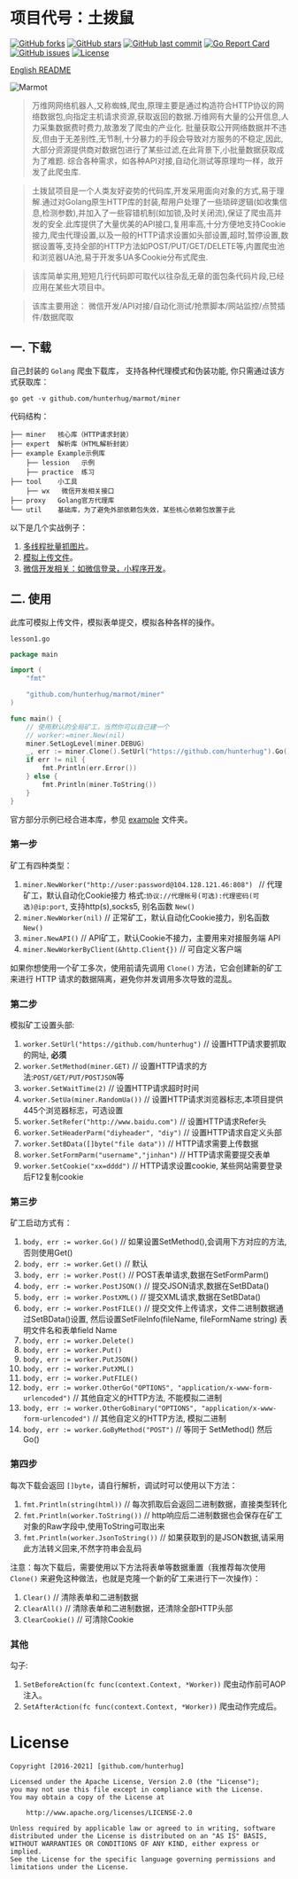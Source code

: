 # 项目代号：土拨鼠

[![GitHub forks](https://img.shields.io/github/forks/hunterhug/marmot.svg?style=social&label=Forks)](https://github.com/hunterhug/marmot/network)
[![GitHub stars](https://img.shields.io/github/stars/hunterhug/marmot.svg?style=social&label=Stars)](https://github.com/hunterhug/marmot/stargazers)
[![GitHub last commit](https://img.shields.io/github/last-commit/hunterhug/marmot.svg)](https://github.com/hunterhug/marmot)
[![Go Report Card](https://goreportcard.com/badge/github.com/hunterhug/marmot)](https://goreportcard.com/report/github.com/hunterhug/marmot)
[![GitHub issues](https://img.shields.io/github/issues/hunterhug/marmot.svg)](https://github.com/hunterhug/marmot/issues)
[![License](https://img.shields.io/badge/license-Apache%202-4EB1BA.svg)](https://www.apache.org/licenses/LICENSE-2.0.html)

[English README](/README.md)

![Marmot](logo.png)

>万维网网络机器人,又称蜘蛛,爬虫,原理主要是通过构造符合HTTP协议的网络数据包,向指定主机请求资源,获取返回的数据.万维网有大量的公开信息,人力采集数据费时费力,故激发了爬虫的产业化.
批量获取公开网络数据并不违反,但由于无差别性,无节制,十分暴力的手段会导致对方服务的不稳定,因此,大部分资源提供商对数据包进行了某些过滤,在此背景下,小批量数据获取成为了难题.
综合各种需求，如各种API对接,自动化测试等原理均一样，故开发了此爬虫库.

>土拨鼠项目是一个人类友好姿势的代码库,开发采用面向对象的方式,易于理解.通过对Golang原生HTTP库的封装,帮用户处理了一些琐碎逻辑(如收集信息,检测参数),并加入了一些容错机制(如加锁,及时关闭流),保证了爬虫高并发的安全.此库提供了大量优美的API接口,复用率高,十分方便地支持Cookie接力,爬虫代理设置,以及一般的HTTP请求设置如头部设置,超时,暂停设置,数据设置等,支持全部的HTTP方法如POST/PUT/GET/DELETE等,内置爬虫池和浏览器UA池,易于开发多UA多Cookie分布式爬虫.

>该库简单实用,短短几行代码即可取代以往杂乱无章的面包条代码片段,已经应用在某些大项目中。

>该库主要用途： 微信开发/API对接/自动化测试/抢票脚本/网站监控/点赞插件/数据爬取

## 一. 下载

自己封装的 `Golang` 爬虫下载库， 支持各种代理模式和伪装功能, 你只需通过该方式获取库：

```
go get -v github.com/hunterhug/marmot/miner
```

代码结构：

```
├── miner   核心库（HTTP请求封装）
├── expert  解析库（HTML解析封装）
├── example Example示例库
    ├── lession   示例
    ├── practice  练习    
├── tool    小工具
    ├── wx   微信开发相关接口
├── proxy   Golang官方代理库
└── util    基础库，为了避免外部依赖包失效，某些核心依赖包放置于此
```

以下是几个实战例子：

1. [多线程批量抓图片](/example/practice/pictures/README.md)。
2. [模拟上传文件](/example/practice/upload/README.md)。
3. [微信开发相关：如微信登录，小程序开发](/tool/wx/README.md)。

## 二. 使用

此库可模拟上传文件，模拟表单提交，模拟各种各样的操作。

`lesson1.go`

```go
package main

import (
	"fmt"

	"github.com/hunterhug/marmot/miner"
)

func main() {
	// 使用默认的全局矿工，当然你可以自己建一个
	// worker:=miner.New(nil)
	miner.SetLogLevel(miner.DEBUG)
	_, err := miner.Clone().SetUrl("https://github.com/hunterhug").Go()
	if err != nil {
		fmt.Println(err.Error())
	} else {
		fmt.Println(miner.ToString())
	}
}
```

官方部分示例已经合进本库，参见 [example](example) 文件夹。

### 第一步

矿工有四种类型：

1. `miner.NewWorker("http://user:password@104.128.121.46:808") `  // 代理矿工，默认自动化Cookie接力 格式:`协议://代理帐号(可选):代理密码(可选)@ip:port`, 支持http(s),socks5, 别名函数 `New()`
2. `miner.NewWorker(nil)`   // 正常矿工，默认自动化Cookie接力，别名函数`New()`
3. `miner.NewAPI()` // API矿工，默认Cookie不接力，主要用来对接服务端 API
4. `miner.NewWorkerByClient(&http.Client{})`    // 可自定义客户端

如果你想使用一个矿工多次，使用前请先调用 `Clone()` 方法，它会创建新的矿工来进行 HTTP 请求的数据隔离，避免你并发调用多次导致的混乱。

### 第二步

模拟矿工设置头部:

1. `worker.SetUrl("https://github.com/hunterhug")`  // 设置HTTP请求要抓取的网址, **必须**
2. `worker.SetMethod(miner.GET)`  // 设置HTTP请求的方法:`POST/GET/PUT/POSTJSON`等
3. `worker.SetWaitTime(2)` // 设置HTTP请求超时时间
4. `worker.SetUa(miner.RandomUa())`                // 设置HTTP请求浏览器标志,本项目提供445个浏览器标志，可选设置
5. `worker.SetRefer("http://www.baidu.com")`       // 设置HTTP请求Refer头
6. `worker.SetHeaderParm("diyheader", "diy")` // 设置HTTP请求自定义头部
7. `worker.SetBData([]byte("file data"))` // HTTP请求需要上传数据
8. `worker.SetFormParm("username","jinhan")` // HTTP请求需要提交表单
9. `worker.SetCookie("xx=dddd")` // HTTP请求设置cookie, 某些网站需要登录后F12复制cookie

### 第三步

矿工启动方式有：

1. `body, err := worker.Go()` // 如果设置SetMethod(),会调用下方对应的方法,否则使用Get()
2. `body, err := worker.Get()` // 默认
3. `body, err := worker.Post()` // POST表单请求,数据在SetFormParm()
4. `body, err := worker.PostJSON()` // 提交JSON请求,数据在SetBData()
5. `body, err := worker.PostXML()` // 提交XML请求,数据在SetBData()
6. `body, err := worker.PostFILE()` // 提交文件上传请求，文件二进制数据通过SetBData()设置, 然后设置SetFileInfo(fileName, fileFormName string) 表明文件名和表单field Name
7. `body, err := worker.Delete()` 
8. `body, err := worker.Put()`
9. `body, err := worker.PutJSON()`
10. `body, err := worker.PutXML()`
11. `body, err := worker.PutFILE()`
12. `body, err := worker.OtherGo("OPTIONS", "application/x-www-form-urlencoded")` // 其他自定义的HTTP方法, 不能模拟二进制
13. `body, err := worker.OtherGoBinary("OPTIONS", "application/x-www-form-urlencoded")` // 其他自定义的HTTP方法, 模拟二进制
14. `body, err := worker.GoByMethod("POST")` // 等同于 SetMethod() 然后 Go()

### 第四步

每次下载会返回 `[]byte`，请自行解析，调试时可以使用以下方法：

1. `fmt.Println(string(html))` // 每次抓取后会返回二进制数据，直接类型转化
2. `fmt.Println(worker.ToString())` // http响应后二进制数据也会保存在矿工对象的Raw字段中,使用ToString可取出来
3. `fmt.Println(worker.JsonToString())` // 如果获取到的是JSON数据,请采用此方法转义回来,不然字符串会乱码

注意：每次下载后，需要使用以下方法将表单等数据重置（我推荐每次使用 `Clone()` 来避免这种做法，也就是克隆一个新的矿工来进行下一次操作）：

1. `Clear()` // 清除表单和二进制数据
2. `ClearAll()` // 清除表单和二进制数据，还清除全部HTTP头部
3. `ClearCookie()` // 可清除Cookie

### 其他

勾子:

1. `SetBeforeAction(fc func(context.Context, *Worker))` 爬虫动作前可AOP注入。
2. `SetAfterAction(fc func(context.Context, *Worker))` 爬虫动作完成后。

# License

```
Copyright [2016-2021] [github.com/hunterhug]

Licensed under the Apache License, Version 2.0 (the "License");
you may not use this file except in compliance with the License.
You may obtain a copy of the License at

    http://www.apache.org/licenses/LICENSE-2.0

Unless required by applicable law or agreed to in writing, software
distributed under the License is distributed on an "AS IS" BASIS,
WITHOUT WARRANTIES OR CONDITIONS OF ANY KIND, either express or implied.
See the License for the specific language governing permissions and
limitations under the License.
```